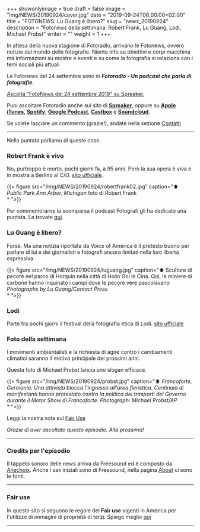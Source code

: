 +++
showonlyimage = true
draft = false
image = "img/NEWS/20190924/cover.jpg"
date = "2019-09-24T06:00:00+02:00"
title = "FOTONEWS: Lu Guang è libero?"
slug = "news_20190924"
description = "Fotonews della settimana: Robert Frank, Lu Guang, Lodi, Michael Probst"
writer = ""
weight = 1
+++

In attesa della nuova stagione di Fotoradio, arrivano le Fotonews, ovvero notizie dal mondo delle fotografie. Niente info su obiettivi e corpi macchina ma informazioni su mostre e eventi e su come la fotografia si relaziona con i temi sociali più attuali
<!--more-->

Le Fotonews del 24 settembre sono in **_Fotoradio - Un podcast che parla di fotografie_**.

<a class="spreaker-player" href="https://www.spreaker.com/episode/19188774" data-resource="episode_id=19188774" data-width="100%" data-height="200px" data-theme="light" data-playlist="false" data-playlist-continuous="false" data-autoplay="false" data-live-autoplay="false" data-chapters-image="true" data-episode-image-position="right" data-hide-logo="false" data-hide-likes="false" data-hide-comments="false" data-hide-sharing="false" data-hide-download="true">Ascolta "FotoNews del 24 settembre 2019" su Spreaker.</a>

Puoi ascoltare Fotoradio anche sul sito di <a href="https://www.spreaker.com/show/fotoradio-un-podcast-sulle-fotografie">**Spreaker**</a>, oppure su <a target="blank" href="https://podcasts.apple.com/it/podcast/fotoradio-un-podcast-sulle-fotografie/id1473090985">**Apple iTunes**</a>, <a target="blank" href="https://open.spotify.com/show/3dzBBFOJD2gaz2pRdhlzYh">**Spotify**</a>, <a target="blank" href="https://www.google.com/podcasts?feed=aHR0cHM6Ly93d3cuc3ByZWFrZXIuY29tL3Nob3cvMzYwNzI4OS9lcGlzb2Rlcy9mZWVk">**Google Podcast**</a>, <a target="blank" href="https://castbox.fm/channel/Fotoradio-un-podcast-sulle-fotografie-id2203635?country=it">**Castbox**</a> e <a target="blank" href="https://soundcloud.com/user-153455998">**Soundcloud**</a>.

Se volete lasciare un commento (grazie!), andate nella sezione <a href="/contact/">Contatti</a>

- - -

Nella puntata parliamo di queste cose.

### Robert Frank è vivo

No, purtroppo è morto, pochi giorni fa, a 95 anni. Però la sua opera è viva e in mostra a Berlino al C/O. <a target="blank" href="https://www.co-berlin.org/robert-frank">sito ufficiale</a>.

{{< figure src="/img/NEWS/20190924/robertfrank02.jpg" caption="⬆︎ _Public Park Ann Arbor, Michigan_ foto di Robert Frank<br>* ">}}

Per commemorarne la scomparsa il podcast Fotografi gli ha dedicato una puntata. La trovate <a target="blank" href="https://www.podbean.com/ew/pb-u6vvv-bf7884">qui</a>.


### Lu Guang è libero?

Forse. Ma una notizia riportata da Voice of America è il pretesto buono per parlare di lui e dei giornalisti e fotografi ancora limitati nella loro libertà espressiva

{{< figure src="/img/NEWS/20190924/luguang.jpg" caption="⬆︎ Sculture di pecore nel parco di Horquin nella città di Holin Gol in Cina. Qui, le miniere di carbone hanno inquinato i campi dove le pecore vere pascolavano _Photographs by Lu Guang/Contact Press_<br>* ">}}

<!--
 © Massimo Sestini
 -->

### Lodi

Parte fra pochi giorni il festival della fotografia etica di Lodi. <a target="blank" href="https://www.festivaldellafotografiaetica.it/">sito ufficiale</a>

### Foto della settimana

I movimenti ambientalisti e la richiesta di agire contro i cambiamenti climatici saranno il motivo principale dei prossimi anni.

Questa foto di Michael Probst lancia uno slogan efficace.

{{< figure src="/img/NEWS/20190924/probst.jpg" caption="⬆︎ _Francoforte, Germania. Una attivista blocca l'ingresso all'area fieristica. Centinaia di manifestanti hanno protestato contro la politica dei trasporti del Governo durante il Motor Show di Francoforte. Photograph: Michael Probst/AP_ <br>* ">}}

Leggi la nostra nota sul <a target="blank" href="/static_page/fair_use/">Fair Use</a>

_Grazie di aver ascoltato questo episodio. Alla prossima!_


<!--
- - -
### Bonus Track

Torniamo all'episodio di oggi sul campo di accoglienza di Samos con questa bonus track.
Nicolò Govoni, uno dei fondatori di Still I Rise, racconta in un Tedx, del senso del volontariato e dell'approccio della sua ong verso i bambini del campo di Samos.
Un estratto della clip è in coda all'episodio. Qui la versione integrale del video.

{{< yt 7UKsgk0Ose0 >}}


<br>
-->

<!--
- - -

### Citazioni


- Fabrizio Gatti, con le immagini di Massimo Sestini, _Dimmi dove sei_, National Geographic Italia, giugno 2019

Le voci fuori campo sono tratte dal trailer del documentario di National Geographic Channel diretto da Jesús Garcés Lambert andato in onda il 20 giugno 2019 su Sky e poi boh.
-->

<!--
- - -
### Errata corrige

Nella prima versione dell'episodio, avevo previsto di chiudere con una clip di Nicolò Govoni che racconta il centro creato da Still I Rise alle porte del campo di Samos.
Poi invece ho preferito inserire la clip dal Tedx dove si parla di volontariato che mi pare più interessante. Quindi non torna il mio discorso in chiusura di puntata. Mi spiace
-->

<!--
- - -

### Altri link

- La puntata di **Be My Diary** di Rossella Pivanti citata nell'episodio è ascoltabile a questo (<a target="blank" href="https://www.spreaker.com/user/bemydiary/bmd-s02e10-finito">link</a>)

-->

- - -

### Credits per l'episodio

Il tappeto sonoro delle news arriva da Freesound ed è composto da <a target="blank" href="https://freesound.org/people/anechoix/">Anechoix</a>.
Anche i sax iniziali sono di Freesound, nella pagina <a href="/about/">About</a> ci sono le fonti.

- - -


### Fair use

In questo sito si seguono le regole del **Fair use** vigenti in America per l'utilizzo di immagini di proprietà di terzi. Spiego meglio <a href="/static_page/fair_use/">qui</a>

- - -

